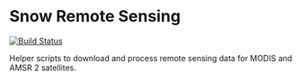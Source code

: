# Snow Remote Sensing
[![Build Status](https://travis-ci.org/UofU-Cryosphere/servir-snow.svg?branch=master)](https://travis-ci.org/UofU-Cryosphere/servir-snow)

Helper scripts to download and process remote sensing data for MODIS and AMSR 2 satellites.

